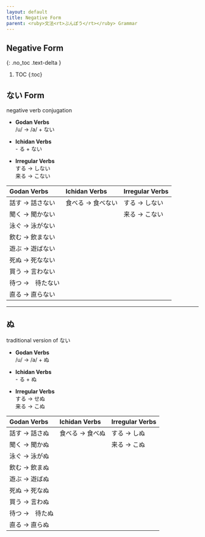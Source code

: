 ```yaml
---
layout: default
title: Negative Form
parent: <ruby>文法<rt>ぶんぽう</rt></ruby> Grammar
---
```


## Negative Form
{: .no_toc .text-delta }

1. TOC
{:toc}

## ない Form
negative verb conjugation

- **Godan Verbs**  
  /u/ → /a/ + ない  

- **Ichidan Verbs**  
  \- る + ない  

- **Irregular Verbs**  
  する → しない  
  来る → こない

| Godan Verbs      | Ichidan Verbs     | Irregular Verbs |
|:---------------- |:----------------- |:--------------- |
| 話す → 話さない  | 食べる → 食べない | する → しない   |
| 聞く → 聞かない  |                   | 来る → こない   |
| 泳ぐ → 泳がない  |                   |                 |
| 飲む → 飲まない  |                   |                 |
| 遊ぶ → 遊ばない  |                   |                 |
| 死ぬ → 死なない  |                   |                 |
| 買う → 言わない  |                   |                 |
| 待つ →　待たない |                   |                 |
| 直る → 直らない  |                   |                 |

---

## ぬ
traditional version of ない

- **Godan Verbs**  
/u/ → /a/ + ぬ

- **Ichidan Verbs**  
\- る + ぬ

- **Irregular Verbs**  
する → せぬ  
来る → こぬ

| Godan Verbs    | Ichidan Verbs   | Irregular Verbs |
|:-------------- |:--------------- |:--------------- |
| 話す → 話さぬ  | 食べる → 食べぬ | する → しぬ     |
| 聞く → 聞かぬ  |                 | 来る → こぬ     |
| 泳ぐ → 泳がぬ  |                 |                 |
| 飲む → 飲まぬ  |                 |                 |
| 遊ぶ → 遊ばぬ  |                 |                 |
| 死ぬ → 死なぬ  |                 |                 |
| 買う → 言わぬ  |                 |                 |
| 待つ →　待たぬ |                 |                 |
| 直る → 直らぬ  |                 |                 |

